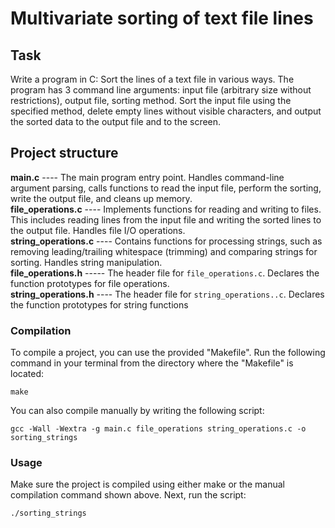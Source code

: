 # Multivariate sorting of text file lines


## Task
Write a program in C: Sort the lines of a text file in various ways. The program has 3 command line arguments: input file (arbitrary size without restrictions),
output file, sorting method. Sort the input file using the specified method, delete empty lines without visible characters, and output the sorted data to the output file and to the screen.

## Project structure <br>
**main.c** ----  The main program entry point.  Handles command-line argument parsing, calls functions to read the input file, perform the sorting, write the output file, and cleans up memory.<br>
**file_operations.c** ----  Implements functions for reading and writing to files.  This includes reading lines from the input file and writing the sorted lines to the output file.  Handles file I/O operations.<br>
**string_operations.c** ---- Contains functions for processing strings, such as removing leading/trailing whitespace (trimming) and comparing strings for sorting.  Handles string manipulation.<br>
**file_operations.h** ----- The header file for `file_operations.c`. Declares the function prototypes for file operations.<br>
**string_operations.h** ---- The header file for `string_operations..c`. Declares the function prototypes for string functions<br>


### Compilation
To compile a project, you can use the provided "Makefile".  Run the following command in your terminal from the directory where the "Makefile" is located:
```
make
```
You can also compile manually by writing the following script:
```
gcc -Wall -Wextra -g main.c file_operations string_operations.c -o sorting_strings
```

### Usage
Make sure the project is compiled using either make or the manual compilation command shown above. Next, run the script:

```
./sorting_strings
```

